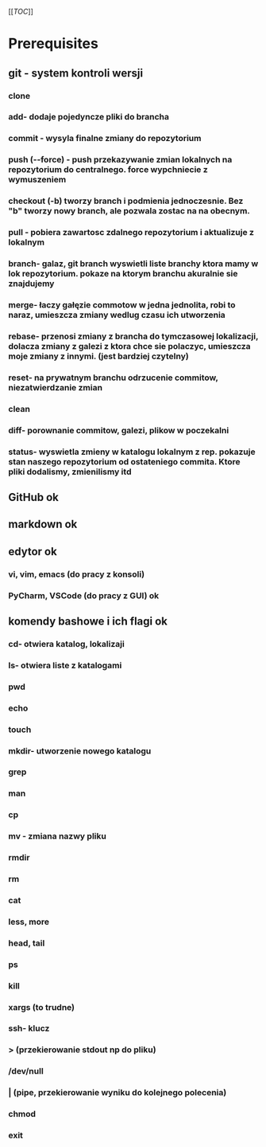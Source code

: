 [[_TOC_]]
# Prerequisites
## git - system kontroli wersji 
### clone
### add- dodaje pojedyncze pliki do brancha
### commit - wysyla finalne zmiany do repozytorium 
### push (--force) - push przekazywanie zmian lokalnych na repozytorium do centralnego. force wypchniecie z wymuszeniem   
### checkout (-b) tworzy branch i podmienia jednoczesnie. Bez "b" tworzy nowy branch, ale pozwala zostac na na obecnym. 
### pull - pobiera zawartosc zdalnego repozytorium i aktualizuje z lokalnym 
### branch- galaz, git branch wyswietli liste branchy ktora mamy w lok repozytorium. pokaze na ktorym branchu akuralnie sie znajdujemy
### merge- łaczy gałęzie commotow w jedna jednolita, robi to naraz, umieszcza zmiany wedlug czasu ich utworzenia 
### rebase- przenosi zmiany z brancha do tymczasowej lokalizacji, dolacza zmiany z galezi z ktora chce sie polaczyc, umieszcza moje zmiany z innymi. (jest bardziej czytelny)
### reset- na prywatnym branchu odrzucenie commitow, niezatwierdzanie zmian
### clean
### diff- porownanie commitow, galezi, plikow w poczekalni
### status- wyswietla zmieny w katalogu lokalnym z rep. pokazuje stan naszego repozytorium od ostateniego commita. Ktore pliki dodalismy, zmienilismy itd
## GitHub ok
## markdown ok
## edytor ok
### vi, vim, emacs (do pracy z konsoli)
### PyCharm, VSCode (do pracy z GUI) ok
## komendy bashowe i ich flagi ok
### cd- otwiera katalog, lokalizaji
### ls- otwiera liste z katalogami 
### pwd
### echo 
### touch
### mkdir- utworzenie nowego katalogu
### grep
### man
### cp
### mv - zmiana nazwy pliku
### rmdir
### rm
### cat 
### less, more
### head, tail
### ps
### kill
### xargs (to trudne)
### ssh- klucz 
### > (przekierowanie stdout np do pliku)
### /dev/null
### | (pipe, przekierowanie wyniku do kolejnego polecenia)
### chmod
### exit
